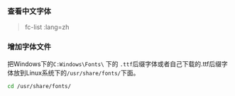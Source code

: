 ### 查看中文字体

> fc-list :lang=zh 

### 增加字体文件

把Windows下的`C:Windows\Fonts\` 下的 `.ttf`后缀字体或者自己下载的.ttf后缀字体放到Linux系统下的`/usr/share/fonts/`下面。

```sh
cd /usr/share/fonts/
```

